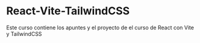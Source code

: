 # React-Vite-TailwindCSS
Este curso contiene los apuntes y el proyecto de el curso de React con Vite y TailwindCSS
